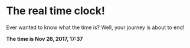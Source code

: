 # The real time clock!

Ever wanted to know what the time is? Well, your journey is about to end!

**The time is Nov 26, 2017, 17:37**